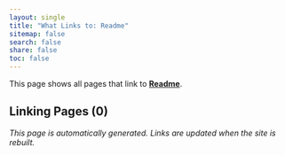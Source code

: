 ```yaml
---
layout: single
title: "What Links to: Readme"
sitemap: false
search: false
share: false
toc: false
---
```


This page shows all pages that link to **[Readme](/vendor/bundle/ruby/3.1.0/gems/jekyll-theme-midnight-0.2.0/README/)**.

## Linking Pages (0)


*This page is automatically generated. Links are updated when the site is rebuilt.*
